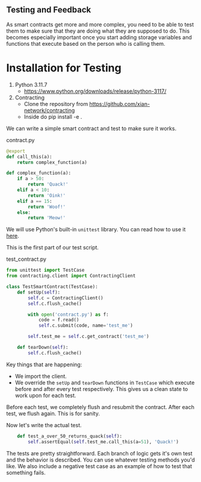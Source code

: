 ## Testing and Feedback

As smart contracts get more and more complex, you need to be able to test them to make sure that they are doing what they are supposed to do. This becomes especially important once you start adding storage variables and functions that execute based on the person who is calling them. 

# Installation for Testing

1. Python 3.11.7
    * https://www.python.org/downloads/release/python-3117/
2. Contracting
    * Clone the repository from https://github.com/xian-network/contracting
    * Inside do pip install -e .

We can write a simple smart contract and test to make sure it works.

contract.py
```python
@export
def call_this(a):
    return complex_function(a)

def complex_function(a):
    if a > 50:
        return 'Quack!'
    elif a < 10:
        return 'Oink!'
    elif a == 15:
        return 'Woof!'
    else:
        return 'Meow!'
```

We will use Python's built-in `unittest` library. You can read how to use it [here](https://docs.python.org/3/library/unittest.html).

This is the first part of our test script.

test_contract.py
```python
from unittest import TestCase
from contracting.client import ContractingClient

class TestSmartContract(TestCase):
    def setUp(self):
        self.c = ContractingClient()
        self.c.flush_cache()

        with open('contract.py') as f:
            code = f.read()
            self.c.submit(code, name='test_me')

        self.test_me = self.c.get_contract('test_me')

    def tearDown(self):
        self.c.flush_cache()
```

Key things that are happening:

* We import the client.
* We override the `setUp` and `tearDown` functions in `TestCase` which execute before and after every test respectively. This gives us a clean state to work upon for each test. 

Before each test, we completely flush and resubmit the contract. After each test, we flush again. This is for sanity.

Now let's write the actual test.
```python
    def test_a_over_50_returns_quack(self):
        self.assertEqual(self.test_me.call_this(a=51), 'Quack!')
```

The tests are pretty straightforward. Each branch of logic gets it's own test and the behavior is described. You can use whatever testing methods you'd like. We also include a negative test case as an example of how to test that something fails.
